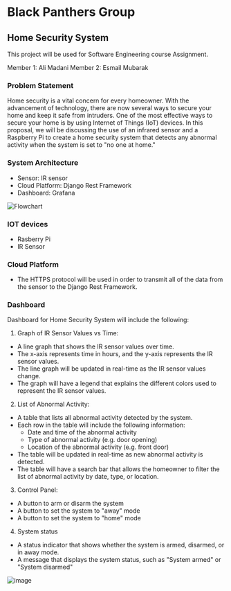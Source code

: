 # Black Panthers Group
## Home Security System
This project will be used for Software Engineering course Assignment.

Member 1: Ali Madani
Member 2: Esmail Mubarak 

### Problem Statement 

Home security is a vital concern for every homeowner. With the advancement of technology, there are now several ways to secure your home and keep it safe from intruders. One of the most effective ways to secure your home is by using Internet of Things (IoT) devices. In this proposal, we will be discussing the use of an infrared sensor and a Raspberry Pi to create a home security system that detects any abnormal activity when the system is set to "no one at home."

### System Architecture
 
- Sensor: IR sensor
- Cloud Platform: Django Rest Framework
- Dashboard: Grafana 

![Flowchart](https://user-images.githubusercontent.com/117158036/214210716-55fcaa21-d0f9-484f-9eb5-34d029d42ec2.jpg)


### IOT devices 

- Rasberry Pi
- IR Sensor 


### Cloud Platform 

- The HTTPS protocol will be used in order to transmit all of the data from the sensor to the Django Rest Framework.

### Dashboard 
Dashboard for Home Security System will include the following:

1. Graph of IR Sensor Values vs Time:

  - A line graph that shows the IR sensor values over time.
  - The x-axis represents time in hours, and the y-axis represents the IR sensor values.
  - The line graph will be updated in real-time as the IR sensor values change.
  - The graph will have a legend that explains the different colors used to represent the IR sensor values.
2. List of Abnormal Activity:
  - A table that lists all abnormal activity detected by the system.
  - Each row in the table will include the following information:
    - Date and time of the abnormal activity
    - Type of abnormal activity (e.g. door opening)
    - Location of the abnormal activity (e.g. front door)
  - The table will be updated in real-time as new abnormal activity is detected.
  - The table will have a search bar that allows the homeowner to filter the list of abnormal activity by date, type, or location.
3. Control Panel:
  - A button to arm or disarm the system
  - A button to set the system to "away" mode
  - A button to set the system to "home" mode
4. System status
  - A status indicator that shows whether the system is armed, disarmed, or in away mode.
  - A message that displays the system status, such as "System armed" or "System disarmed"

![image](https://user-images.githubusercontent.com/117158036/214209080-36ab45c7-55ec-4e0d-a28b-6298fd6a8483.png)









